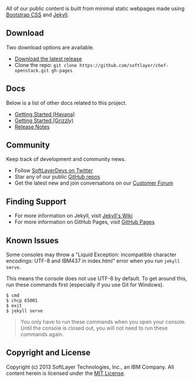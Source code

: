 All of our public content is built from minimal static webpages made using [Bootstrap CSS](http://getboostrap.com) and [Jekyll](http://jekyllrb.com).

## Download

Two download options are available.

* [Download the latest release](https://github.com/softlayer/chef-openstack/archive/master.zip)
* Clone the repo: `git clone https://github.com/softlayer/chef-openstack.git gh-pages`

## Docs

Below is a list of other docs related to this project.

* [Getting Started (Havana)](../getting-havana)
* [Getting Started (Grizzly)](../getting-grizzly)
* [Release Notes](../release-notes)

## Community

Keep track of development and community news.

* Follow [SoftLayerDevs on Twitter](http://twitter.com/softlayerdevs)
* Star any of our public [GitHub repos](http://github.com/softlayer)
* Get the latest new and join conversations on our [Customer Forum](http://forums.softlayer.com)

## Finding Support

* For more information on Jekyll, visit [Jekyll's Wiki](https://github.com/mojombo/jekyll/wiki)
* For more information on GitHub Pages, visit [GitHub Pages](http://pages.github.com)

## Known Issues

Some consoles may throw a "Liquid Exception: incompatible character encodings: UTF-8 and IBM437 in index.html" error when you run `jekyll serve`. 

This means the console does not use UTF-8 by default. To get around this, run these commands first (especially if you use Git for Windows).

    $ cmd
    $ chcp 65001
    $ exit
    $ jekyll serve

> You only have to run these commands when you open your console. Until the console is closed out, you will not need to run these commands again.

## Copyright and License

Copyright (c) 2013 SoftLayer Technologies, Inc., an IBM Company. All content herein is licensed under the [MIT License](https://github.com/softlayer/chef-openstack/blob/Havana/LICENSE).
